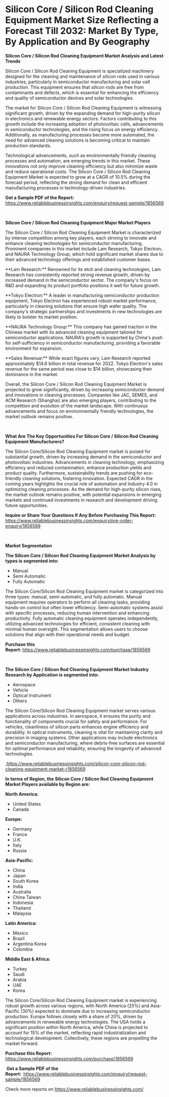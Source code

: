 <p><h1>Silicon Core / Silicon Rod Cleaning Equipment Market Size Reflecting a Forecast Till 2032: Market By Type, By Application and By Geography</h1></p><p><strong>Silicon Core / Silicon Rod Cleaning Equipment Market Analysis and Latest Trends</strong></p>
<p><p>Silicon Core / Silicon Rod Cleaning Equipment is specialized machinery designed for the cleaning and maintenance of silicon rods used in various industries, particularly in semiconductor manufacturing and solar cell production. This equipment ensures that silicon rods are free from contaminants and defects, which is essential for enhancing the efficiency and quality of semiconductor devices and solar technologies.</p><p>The market for Silicon Core / Silicon Rod Cleaning Equipment is witnessing significant growth, driven by the expanding demand for high-purity silicon in electronics and renewable energy sectors. Factors contributing to this growth include the increasing adoption of photovoltaic cells, advancements in semiconductor technologies, and the rising focus on energy efficiency. Additionally, as manufacturing processes become more automated, the need for advanced cleaning solutions is becoming critical to maintain production standards.</p><p>Technological advancements, such as environmentally friendly cleaning processes and automation, are emerging trends in this market. These innovations not only improve cleaning efficiency but also minimize waste and reduce operational costs. The Silicon Core / Silicon Rod Cleaning Equipment Market is expected to grow at a CAGR of 10.5% during the forecast period, reflecting the strong demand for clean and efficient manufacturing processes in technology-driven industries.</p></p>
<p><strong>Get a Sample PDF of the Report:&nbsp;</strong> <a href="https://www.reliablebusinessinsights.com/enquiry/request-sample/1856569?utm_campaign=2534&utm_medium=2&utm_source=Github&utm_content=ia&utm_term=27032025&utm_id=silicon-core-silicon-rod-cleaning-equipment">https://www.reliablebusinessinsights.com/enquiry/request-sample/1856569</a></p>
<p>&nbsp;</p>
<p><strong>Silicon Core / Silicon Rod Cleaning Equipment Major Market Players</strong></p>
<p><p>The Silicon Core / Silicon Rod Cleaning Equipment Market is characterized by intense competition among key players, each striving to innovate and enhance cleaning technologies for semiconductor manufacturing. Prominent companies in this market include Lam Research, Tokyo Electron, and NAURA Technology Group, which hold significant market shares due to their advanced technology offerings and established customer bases.</p><p>**Lam Research:** Renowned for its etch and cleaning technologies, Lam Research has consistently reported strong revenue growth, driven by increased demand in the semiconductor sector. The company's focus on R&D and expanding its product portfolio positions it well for future growth.</p><p>**Tokyo Electron:** A leader in manufacturing semiconductor production equipment, Tokyo Electron has experienced robust market performance, particularly in cleaning solutions that ensure high wafer quality. The company's strategic partnerships and investments in new technologies are likely to bolster its market position.</p><p>**NAURA Technology Group:** This company has gained traction in the Chinese market with its advanced cleaning equipment tailored for semiconductor applications. NAURA's growth is supported by China's push for self-sufficiency in semiconductor manufacturing, providing a favorable environment for expansion.</p><p>**Sales Revenue:** While exact figures vary, Lam Research reported approximately $14.6 billion in total revenue for 2022. Tokyo Electron's sales revenue for the same period was close to $14 billion, showcasing their dominance in the market.</p><p>Overall, the Silicon Core / Silicon Rod Cleaning Equipment Market is projected to grow significantly, driven by increasing semiconductor demand and innovations in cleaning processes. Companies like JAC, SEMES, and ACM Research (Shanghai) are also emerging players, contributing to the competition and evolution of the market landscape. With continuous advancements and focus on environmentally friendly technologies, the market outlook remains positive.</p></p>
<p>&nbsp;</p>
<p><strong>What Are The Key Opportunities For Silicon Core / Silicon Rod Cleaning Equipment Manufacturers?</strong></p>
<p><p>The Silicon Core/Silicon Rod Cleaning Equipment market is poised for substantial growth, driven by increasing demand in the semiconductor and photovoltaic industries. Advancements in cleaning technology, emphasizing efficiency and reduced contamination, enhance production yields and product quality. Furthermore, sustainability trends are pushing for eco-friendly cleaning solutions, fostering innovation. Expected CAGR in the coming years highlights the crucial role of automation and Industry 4.0 in optimizing cleaning processes. As the demand for high-purity silicon rises, the market outlook remains positive, with potential expansions in emerging markets and continued investments in research and development driving future opportunities.</p></p>
<p><strong>Inquire or Share Your Questions If Any Before Purchasing This Report:</strong> <a href="https://www.reliablebusinessinsights.com/enquiry/pre-order-enquiry/1856569?utm_campaign=2534&utm_medium=2&utm_source=Github&utm_content=ia&utm_term=27032025&utm_id=silicon-core-silicon-rod-cleaning-equipment">https://www.reliablebusinessinsights.com/enquiry/pre-order-enquiry/1856569</a></p>
<p>&nbsp;</p>
<p><strong>Market Segmentation</strong></p>
<p><strong>The Silicon Core / Silicon Rod Cleaning Equipment Market Analysis by types is segmented into:</strong></p>
<p><ul><li>Manual</li><li>Semi Automatic</li><li>Fully Automatic</li></ul></p>
<p><p>The Silicon Core/Silicon Rod Cleaning Equipment market is categorized into three types: manual, semi-automatic, and fully automatic. Manual equipment requires operators to perform all cleaning tasks, providing hands-on control but often lower efficiency. Semi-automatic systems assist with specific processes, reducing human intervention and enhancing productivity. Fully automatic cleaning equipment operates independently, utilizing advanced technologies for efficient, consistent cleaning with minimal human oversight. This segmentation allows users to choose solutions that align with their operational needs and budget.</p></p>
<p><strong>Purchase this Report:&nbsp;</strong><a href="https://www.reliablebusinessinsights.com/purchase/1856569?utm_campaign=2534&utm_medium=2&utm_source=Github&utm_content=ia&utm_term=27032025&utm_id=silicon-core-silicon-rod-cleaning-equipment">https://www.reliablebusinessinsights.com/purchase/1856569</a></p>
<p>&nbsp;</p>
<p><strong>The Silicon Core / Silicon Rod Cleaning Equipment Market Industry Research by Application is segmented into:</strong></p>
<p><ul><li>Aerospace</li><li>Vehicle</li><li>Optical Instrument</li><li>Others</li></ul></p>
<p><p>The Silicon Core/Silicon Rod Cleaning Equipment market serves various applications across industries. In aerospace, it ensures the purity and functionality of components crucial for safety and performance. For vehicles, cleanliness of silicon parts enhances engine efficiency and durability. In optical instruments, cleaning is vital for maintaining clarity and precision in imaging systems. Other applications may include electronics and semiconductor manufacturing, where debris-free surfaces are essential for optimal performance and reliability, ensuring the longevity of advanced technologies.</p></p>
<p><a href="https://www.reliablebusinessinsights.com/silicon-core-silicon-rod-cleaning-equipment-market-r1856569?utm_campaign=2534&utm_medium=2&utm_source=Github&utm_content=ia&utm_term=27032025&utm_id=silicon-core-silicon-rod-cleaning-equipment">&nbsp;https://www.reliablebusinessinsights.com/silicon-core-silicon-rod-cleaning-equipment-market-r1856569</a></p>
<p><strong>In terms of Region, the Silicon Core / Silicon Rod Cleaning Equipment Market Players available by Region are:</strong></p>
<p>
    <p> <strong> North America: </strong>
        <ul>
            <li>United States</li>
            <li>Canada</li>
        </ul>
        </p> 
    <p> <strong> Europe: </strong>
        <ul>
            <li>Germany</li>
            <li>France</li>
            <li>U.K.</li>
            <li>Italy</li>
            <li>Russia</li>
        </ul>
        </p> 
    <p> <strong> Asia-Pacific: </strong>
        <ul>
            <li>China</li>
            <li>Japan</li>
            <li>South Korea</li>
            <li>India</li>
            <li>Australia</li>
            <li>China Taiwan</li>
            <li>Indonesia</li>
            <li>Thailand</li>
            <li>Malaysia</li>
        </ul>
        </p> 
    <p> <strong> Latin America: </strong>
        <ul>
            <li>Mexico</li>
            <li>Brazil</li>
            <li>Argentina Korea</li>
            <li>Colombia</li>
        </ul>
        </p> 
    <p> <strong> Middle East & Africa: </strong>
        <ul>
            <li>Turkey</li>
            <li>Saudi</li>
            <li>Arabia</li>
            <li>UAE</li>
            <li>Korea</li>
        </ul>
    </p>
    </p>
<p><p>The Silicon Core/Silicon Rod Cleaning Equipment market is experiencing robust growth across various regions, with North America (25%) and Asia-Pacific (30%) expected to dominate due to increasing semiconductor production. Europe follows closely with a share of 20%, driven by advancements in renewable energy technologies. The USA holds a significant position within North America, while China is projected to account for 15% of the market, reflecting rapid industrialization and technological development. Collectively, these regions are propelling the market forward.</p></p>
<p><strong>Purchase this Report: </strong><a href="https://www.reliablebusinessinsights.com/purchase/1856569?utm_campaign=2534&utm_medium=2&utm_source=Github&utm_content=ia&utm_term=27032025&utm_id=silicon-core-silicon-rod-cleaning-equipment">https://www.reliablebusinessinsights.com/purchase/1856569</a></p>
<p>&nbsp;<strong>Get a Sample PDF of the Report:&nbsp;&nbsp;</strong><a href="https://www.reliablebusinessinsights.com/enquiry/request-sample/1856569?utm_campaign=2534&utm_medium=2&utm_source=Github&utm_content=ia&utm_term=27032025&utm_id=silicon-core-silicon-rod-cleaning-equipment">https://www.reliablebusinessinsights.com/enquiry/request-sample/1856569</a></p>
<p><strong></strong></p>
<p>Check more reports on <a href="https://www.reliablebusinessinsights.com/?utm_campaign=2534&utm_medium=2&utm_source=Github&utm_content=ia&utm_term=27032025&utm_id=silicon-core-silicon-rod-cleaning-equipment">https://www.reliablebusinessinsights.com/</a></p>